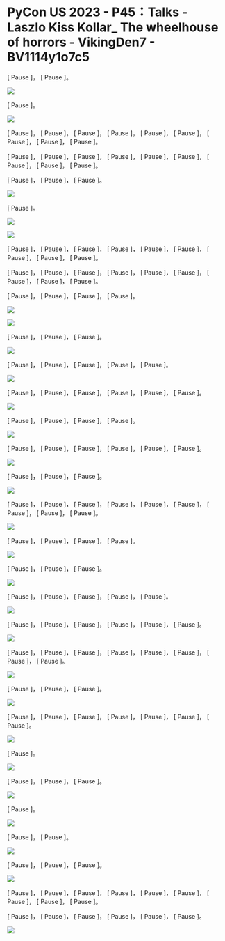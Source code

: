 # PyCon US 2023 - P45：Talks - Laszlo Kiss Kollar_ The wheelhouse of horrors - VikingDen7 - BV1114y1o7c5

 [ Pause ]， [ Pause ]。

![](img/191ff6ca223d79a7b3ded62ebb51fe32_1.png)

 [ Pause ]。

![](img/191ff6ca223d79a7b3ded62ebb51fe32_3.png)

 [ Pause ]， [ Pause ]， [ Pause ]， [ Pause ]， [ Pause ]， [ Pause ]， [ Pause ]， [ Pause ]， [ Pause ]。

 [ Pause ]， [ Pause ]， [ Pause ]， [ Pause ]， [ Pause ]， [ Pause ]， [ Pause ]， [ Pause ]， [ Pause ]。

 [ Pause ]， [ Pause ]， [ Pause ]。

![](img/191ff6ca223d79a7b3ded62ebb51fe32_5.png)

 [ Pause ]。

![](img/191ff6ca223d79a7b3ded62ebb51fe32_7.png)

![](img/191ff6ca223d79a7b3ded62ebb51fe32_8.png)

 [ Pause ]， [ Pause ]， [ Pause ]， [ Pause ]， [ Pause ]， [ Pause ]， [ Pause ]， [ Pause ]， [ Pause ]。

 [ Pause ]， [ Pause ]， [ Pause ]， [ Pause ]， [ Pause ]， [ Pause ]， [ Pause ]， [ Pause ]， [ Pause ]。

 [ Pause ]， [ Pause ]， [ Pause ]， [ Pause ]。

![](img/191ff6ca223d79a7b3ded62ebb51fe32_10.png)

![](img/191ff6ca223d79a7b3ded62ebb51fe32_11.png)

 [ Pause ]， [ Pause ]， [ Pause ]。

![](img/191ff6ca223d79a7b3ded62ebb51fe32_13.png)

 [ Pause ]， [ Pause ]， [ Pause ]， [ Pause ]， [ Pause ]。



![](img/191ff6ca223d79a7b3ded62ebb51fe32_15.png)

 [ Pause ]， [ Pause ]， [ Pause ]， [ Pause ]， [ Pause ]， [ Pause ]。



![](img/191ff6ca223d79a7b3ded62ebb51fe32_17.png)

 [ Pause ]， [ Pause ]， [ Pause ]， [ Pause ]。

![](img/191ff6ca223d79a7b3ded62ebb51fe32_19.png)

 [ Pause ]， [ Pause ]， [ Pause ]， [ Pause ]， [ Pause ]， [ Pause ]。



![](img/191ff6ca223d79a7b3ded62ebb51fe32_21.png)

 [ Pause ]， [ Pause ]， [ Pause ]。

![](img/191ff6ca223d79a7b3ded62ebb51fe32_23.png)

 [ Pause ]， [ Pause ]， [ Pause ]， [ Pause ]， [ Pause ]， [ Pause ]， [ Pause ]， [ Pause ]， [ Pause ]。



![](img/191ff6ca223d79a7b3ded62ebb51fe32_25.png)

 [ Pause ]， [ Pause ]， [ Pause ]， [ Pause ]。

![](img/191ff6ca223d79a7b3ded62ebb51fe32_27.png)

 [ Pause ]， [ Pause ]， [ Pause ]。

![](img/191ff6ca223d79a7b3ded62ebb51fe32_29.png)

 [ Pause ]， [ Pause ]， [ Pause ]， [ Pause ]， [ Pause ]。



![](img/191ff6ca223d79a7b3ded62ebb51fe32_31.png)

 [ Pause ]， [ Pause ]， [ Pause ]， [ Pause ]， [ Pause ]， [ Pause ]。



![](img/191ff6ca223d79a7b3ded62ebb51fe32_33.png)

 [ Pause ]， [ Pause ]， [ Pause ]， [ Pause ]， [ Pause ]， [ Pause ]， [ Pause ]， [ Pause ]。



![](img/191ff6ca223d79a7b3ded62ebb51fe32_35.png)

 [ Pause ]， [ Pause ]， [ Pause ]。

![](img/191ff6ca223d79a7b3ded62ebb51fe32_37.png)

 [ Pause ]， [ Pause ]， [ Pause ]， [ Pause ]， [ Pause ]， [ Pause ]， [ Pause ]。



![](img/191ff6ca223d79a7b3ded62ebb51fe32_39.png)

 [ Pause ]。

![](img/191ff6ca223d79a7b3ded62ebb51fe32_41.png)

 [ Pause ]， [ Pause ]， [ Pause ]。

![](img/191ff6ca223d79a7b3ded62ebb51fe32_43.png)

 [ Pause ]。

![](img/191ff6ca223d79a7b3ded62ebb51fe32_45.png)

 [ Pause ]， [ Pause ]。

![](img/191ff6ca223d79a7b3ded62ebb51fe32_47.png)

 [ Pause ]， [ Pause ]， [ Pause ]。

![](img/191ff6ca223d79a7b3ded62ebb51fe32_49.png)

 [ Pause ]， [ Pause ]， [ Pause ]， [ Pause ]， [ Pause ]， [ Pause ]， [ Pause ]， [ Pause ]， [ Pause ]。

 [ Pause ]， [ Pause ]， [ Pause ]， [ Pause ]， [ Pause ]， [ Pause ]。



![](img/191ff6ca223d79a7b3ded62ebb51fe32_51.png)